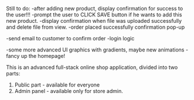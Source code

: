 Still to do:
-after adding new product, display confirmation for success to the user!!!
-prompt the user to CLICK SAVE button if he wants to add this new product.
-display confirmation when file was uploaded successfully and delete file from view.
-order placed successfully confirmation pop-up

-send email to customer to confirm order
-login logic

-some more advanced UI graphics with gradients, maybe new animations
-fancy up the homepage!

This is an advanced full-stack online shop application, divided into two parts:
1. Public part - available for everyone
2. Admin panel - available only for store admin. 


